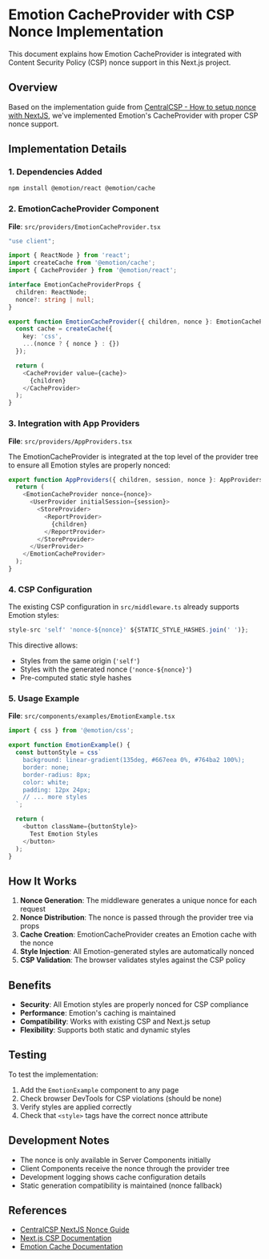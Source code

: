 # Emotion CacheProvider with CSP Nonce Implementation

This document explains how Emotion CacheProvider is integrated with Content Security Policy (CSP) nonce support in this Next.js project.

## Overview

Based on the implementation guide from [CentralCSP - How to setup nonce with NextJS](https://centralcsp.com/articles/how-to-setup-nonce-with-nextjs), we've implemented Emotion's CacheProvider with proper CSP nonce support.

## Implementation Details

### 1. Dependencies Added

```bash
npm install @emotion/react @emotion/cache
```

### 2. EmotionCacheProvider Component

**File**: `src/providers/EmotionCacheProvider.tsx`

```typescript
"use client";

import { ReactNode } from 'react';
import createCache from '@emotion/cache';
import { CacheProvider } from '@emotion/react';

interface EmotionCacheProviderProps {
  children: ReactNode;
  nonce?: string | null;
}

export function EmotionCacheProvider({ children, nonce }: EmotionCacheProviderProps) {
  const cache = createCache({ 
    key: 'css',
    ...(nonce ? { nonce } : {})
  });

  return (
    <CacheProvider value={cache}>
      {children}
    </CacheProvider>
  );
}
```

### 3. Integration with App Providers

**File**: `src/providers/AppProviders.tsx`

The EmotionCacheProvider is integrated at the top level of the provider tree to ensure all Emotion styles are properly nonced:

```typescript
export function AppProviders({ children, session, nonce }: AppProvidersProps) {
  return (
    <EmotionCacheProvider nonce={nonce}>
      <UserProvider initialSession={session}>
        <StoreProvider>
          <ReportProvider>
            {children}
          </ReportProvider>
        </StoreProvider>
      </UserProvider>
    </EmotionCacheProvider>
  );
}
```

### 4. CSP Configuration

The existing CSP configuration in `src/middleware.ts` already supports Emotion styles:

```typescript
style-src 'self' 'nonce-${nonce}' ${STATIC_STYLE_HASHES.join(' ')};
```

This directive allows:
- Styles from the same origin (`'self'`)
- Styles with the generated nonce (`'nonce-${nonce}'`)
- Pre-computed static style hashes

### 5. Usage Example

**File**: `src/components/examples/EmotionExample.tsx`

```typescript
import { css } from '@emotion/css';

export function EmotionExample() {
  const buttonStyle = css`
    background: linear-gradient(135deg, #667eea 0%, #764ba2 100%);
    border: none;
    border-radius: 8px;
    color: white;
    padding: 12px 24px;
    // ... more styles
  `;

  return (
    <button className={buttonStyle}>
      Test Emotion Styles
    </button>
  );
}
```

## How It Works

1. **Nonce Generation**: The middleware generates a unique nonce for each request
2. **Nonce Distribution**: The nonce is passed through the provider tree via props
3. **Cache Creation**: EmotionCacheProvider creates an Emotion cache with the nonce
4. **Style Injection**: All Emotion-generated styles are automatically nonced
5. **CSP Validation**: The browser validates styles against the CSP policy

## Benefits

- **Security**: All Emotion styles are properly nonced for CSP compliance
- **Performance**: Emotion's caching is maintained
- **Compatibility**: Works with existing CSP and Next.js setup
- **Flexibility**: Supports both static and dynamic styles

## Testing

To test the implementation:

1. Add the `EmotionExample` component to any page
2. Check browser DevTools for CSP violations (should be none)
3. Verify styles are applied correctly
4. Check that `<style>` tags have the correct nonce attribute

## Development Notes

- The nonce is only available in Server Components initially
- Client Components receive the nonce through the provider tree
- Development logging shows cache configuration details
- Static generation compatibility is maintained (nonce fallback)

## References

- [CentralCSP NextJS Nonce Guide](https://centralcsp.com/articles/how-to-setup-nonce-with-nextjs)
- [Next.js CSP Documentation](https://nextjs.org/docs/app/guides/content-security-policy)
- [Emotion Cache Documentation](https://emotion.sh/docs/cache) 